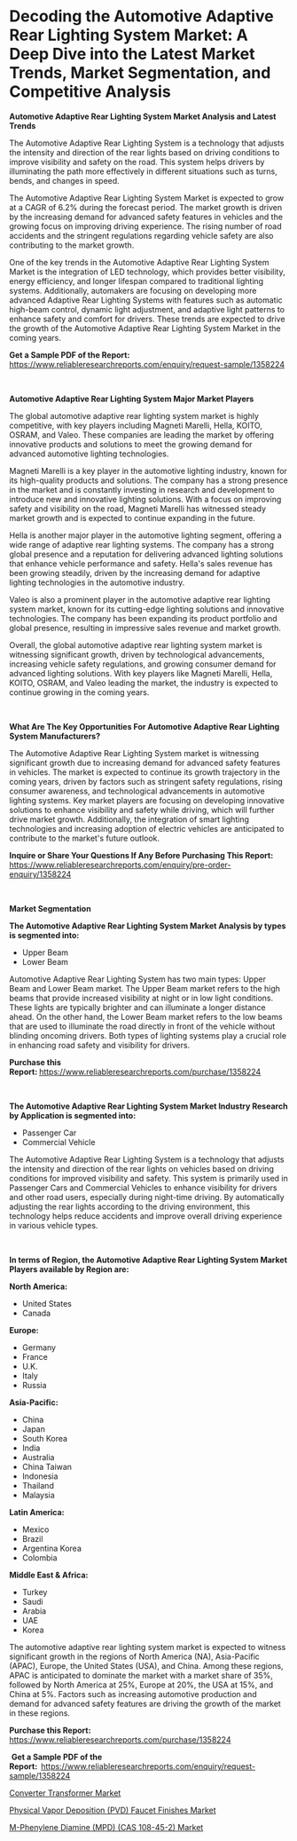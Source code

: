 <p><h1>Decoding the Automotive Adaptive Rear Lighting System Market: A Deep Dive into the Latest Market Trends, Market Segmentation, and Competitive Analysis</h1></p><p><strong>Automotive Adaptive Rear Lighting System Market Analysis and Latest Trends</strong></p>
<p><p>The Automotive Adaptive Rear Lighting System is a technology that adjusts the intensity and direction of the rear lights based on driving conditions to improve visibility and safety on the road. This system helps drivers by illuminating the path more effectively in different situations such as turns, bends, and changes in speed.</p><p>The Automotive Adaptive Rear Lighting System Market is expected to grow at a CAGR of 6.2% during the forecast period. The market growth is driven by the increasing demand for advanced safety features in vehicles and the growing focus on improving driving experience. The rising number of road accidents and the stringent regulations regarding vehicle safety are also contributing to the market growth.</p><p>One of the key trends in the Automotive Adaptive Rear Lighting System Market is the integration of LED technology, which provides better visibility, energy efficiency, and longer lifespan compared to traditional lighting systems. Additionally, automakers are focusing on developing more advanced Adaptive Rear Lighting Systems with features such as automatic high-beam control, dynamic light adjustment, and adaptive light patterns to enhance safety and comfort for drivers. These trends are expected to drive the growth of the Automotive Adaptive Rear Lighting System Market in the coming years.</p></p>
<p><strong>Get a Sample PDF of the Report:&nbsp;</strong> <a href="https://www.reliableresearchreports.com/enquiry/request-sample/1358224">https://www.reliableresearchreports.com/enquiry/request-sample/1358224</a></p>
<p>&nbsp;</p>
<p><strong>Automotive Adaptive Rear Lighting System Major Market Players</strong></p>
<p><p>The global automotive adaptive rear lighting system market is highly competitive, with key players including Magneti Marelli, Hella, KOITO, OSRAM, and Valeo. These companies are leading the market by offering innovative products and solutions to meet the growing demand for advanced automotive lighting technologies.</p><p>Magneti Marelli is a key player in the automotive lighting industry, known for its high-quality products and solutions. The company has a strong presence in the market and is constantly investing in research and development to introduce new and innovative lighting solutions. With a focus on improving safety and visibility on the road, Magneti Marelli has witnessed steady market growth and is expected to continue expanding in the future.</p><p>Hella is another major player in the automotive lighting segment, offering a wide range of adaptive rear lighting systems. The company has a strong global presence and a reputation for delivering advanced lighting solutions that enhance vehicle performance and safety. Hella's sales revenue has been growing steadily, driven by the increasing demand for adaptive lighting technologies in the automotive industry.</p><p>Valeo is also a prominent player in the automotive adaptive rear lighting system market, known for its cutting-edge lighting solutions and innovative technologies. The company has been expanding its product portfolio and global presence, resulting in impressive sales revenue and market growth.</p><p>Overall, the global automotive adaptive rear lighting system market is witnessing significant growth, driven by technological advancements, increasing vehicle safety regulations, and growing consumer demand for advanced lighting solutions. With key players like Magneti Marelli, Hella, KOITO, OSRAM, and Valeo leading the market, the industry is expected to continue growing in the coming years.</p></p>
<p>&nbsp;</p>
<p><strong>What Are The Key Opportunities For Automotive Adaptive Rear Lighting System Manufacturers?</strong></p>
<p><p>The Automotive Adaptive Rear Lighting System market is witnessing significant growth due to increasing demand for advanced safety features in vehicles. The market is expected to continue its growth trajectory in the coming years, driven by factors such as stringent safety regulations, rising consumer awareness, and technological advancements in automotive lighting systems. Key market players are focusing on developing innovative solutions to enhance visibility and safety while driving, which will further drive market growth. Additionally, the integration of smart lighting technologies and increasing adoption of electric vehicles are anticipated to contribute to the market's future outlook.</p></p>
<p><strong>Inquire or Share Your Questions If Any Before Purchasing This Report:</strong> <a href="https://www.reliableresearchreports.com/enquiry/pre-order-enquiry/1358224">https://www.reliableresearchreports.com/enquiry/pre-order-enquiry/1358224</a></p>
<p>&nbsp;</p>
<p><strong>Market Segmentation</strong></p>
<p><strong>The Automotive Adaptive Rear Lighting System Market Analysis by types is segmented into:</strong></p>
<p><ul><li>Upper Beam</li><li>Lower Beam</li></ul></p>
<p><p>Automotive Adaptive Rear Lighting System has two main types: Upper Beam and Lower Beam market. The Upper Beam market refers to the high beams that provide increased visibility at night or in low light conditions. These lights are typically brighter and can illuminate a longer distance ahead. On the other hand, the Lower Beam market refers to the low beams that are used to illuminate the road directly in front of the vehicle without blinding oncoming drivers. Both types of lighting systems play a crucial role in enhancing road safety and visibility for drivers.</p></p>
<p><strong>Purchase this Report:&nbsp;</strong><a href="https://www.reliableresearchreports.com/purchase/1358224">https://www.reliableresearchreports.com/purchase/1358224</a></p>
<p>&nbsp;</p>
<p><strong>The Automotive Adaptive Rear Lighting System Market Industry Research by Application is segmented into:</strong></p>
<p><ul><li>Passenger Car</li><li>Commercial Vehicle</li></ul></p>
<p><p>The Automotive Adaptive Rear Lighting System is a technology that adjusts the intensity and direction of the rear lights on vehicles based on driving conditions for improved visibility and safety. This system is primarily used in Passenger Cars and Commercial Vehicles to enhance visibility for drivers and other road users, especially during night-time driving. By automatically adjusting the rear lights according to the driving environment, this technology helps reduce accidents and improve overall driving experience in various vehicle types.</p></p>
<p>&nbsp;</p>
<p><strong>In terms of Region, the Automotive Adaptive Rear Lighting System Market Players available by Region are:</strong></p>
<p>
    <p> <strong> North America: </strong>
        <ul>
            <li>United States</li>
            <li>Canada</li>
        </ul>
        </p> 
    <p> <strong> Europe: </strong>
        <ul>
            <li>Germany</li>
            <li>France</li>
            <li>U.K.</li>
            <li>Italy</li>
            <li>Russia</li>
        </ul>
        </p> 
    <p> <strong> Asia-Pacific: </strong>
        <ul>
            <li>China</li>
            <li>Japan</li>
            <li>South Korea</li>
            <li>India</li>
            <li>Australia</li>
            <li>China Taiwan</li>
            <li>Indonesia</li>
            <li>Thailand</li>
            <li>Malaysia</li>
        </ul>
        </p> 
    <p> <strong> Latin America: </strong>
        <ul>
            <li>Mexico</li>
            <li>Brazil</li>
            <li>Argentina Korea</li>
            <li>Colombia</li>
        </ul>
        </p> 
    <p> <strong> Middle East & Africa: </strong>
        <ul>
            <li>Turkey</li>
            <li>Saudi</li>
            <li>Arabia</li>
            <li>UAE</li>
            <li>Korea</li>
        </ul>
    </p>
    </p>
<p><p>The automotive adaptive rear lighting system market is expected to witness significant growth in the regions of North America (NA), Asia-Pacific (APAC), Europe, the United States (USA), and China. Among these regions, APAC is anticipated to dominate the market with a market share of 35%, followed by North America at 25%, Europe at 20%, the USA at 15%, and China at 5%. Factors such as increasing automotive production and demand for advanced safety features are driving the growth of the market in these regions.</p></p>
<p><strong>Purchase this Report: </strong><a href="https://www.reliableresearchreports.com/purchase/1358224">https://www.reliableresearchreports.com/purchase/1358224</a></p>
<p>&nbsp;<strong>Get a Sample PDF of the Report:&nbsp;&nbsp;</strong><a href="https://www.reliableresearchreports.com/enquiry/request-sample/1358224">https://www.reliableresearchreports.com/enquiry/request-sample/1358224</a></p>
<p><strong></strong></p>
<p><p><a href="https://view.publitas.com/reportprime-1/converter-transformer-market-size-growth-outlook-from-2023-to-2030-projecting-at-markets-trends-analysis-by-application-regional-outlook-and-revenue/">Converter Transformer Market</a></p><p><a href="https://view.publitas.com/reportprime-1/physical-vapor-deposition-pvd-faucet-finishes-market-size-share-trends-analysis-report-by-material-by-type-by-end-user-by-region-and-segment-forecasts-2023-2030/">Physical Vapor Deposition (PVD) Faucet Finishes Market</a></p><p><a href="https://view.publitas.com/reportprime-1/m-phenylene-diamine-mpd-cas-108-45-2-market-provides-a-comprehensive-analysis-including-a-macro-overview-of-the-market-as-well-as-micro-details-such-as-market-size-and-competitive-landscape/">M-Phenylene Diamine (MPD) (CAS 108-45-2) Market</a></p></p>